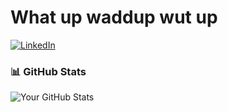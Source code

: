 # What up waddup wut up

[![LinkedIn](https://img.shields.io/badge/-LinkedIn-blue?style=flat&logo=linkedin&logoColor=white)](https://linkedin.com/in/johnhaup)

### 📊 GitHub Stats
![Your GitHub Stats](https://github-readme-stats.vercel.app/api?username=johnhaup&show_icons=true&theme=dark)
